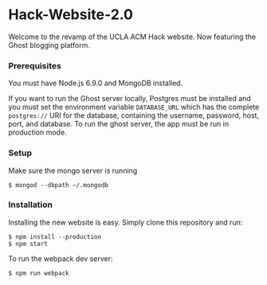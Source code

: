 # Hack-Website-2.0

Welcome to the revamp of the UCLA ACM Hack website. Now featuring the Ghost blogging platform.



### Prerequisites

You must have Node.js 6.9.0 and MongoDB installed.

If you want to run the Ghost server locally, Postgres must be installed and you must set the environment variable `DATABASE_URL` which has the complete `postgres://` URI for the database, containing the username, password, host, port, and database. To run the ghost server, the app must be run in production mode.



### Setup

Make sure the mongo server is running

```shell
$ mongod --dbpath ~/.mongodb
```



### Installation

Installing the new website is easy. Simply clone this repository and run:

```shell
$ npm install --production
$ npm start
```
To run the webpack dev server:

```shell
$ npm run webpack
```


